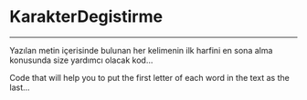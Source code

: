 # KarakterDegistirme

-----

Yazılan metin içerisinde bulunan her kelimenin ilk harfini en sona alma konusunda size yardımcı olacak kod...

Code that will help you to put the first letter of each word in the text as the last...
